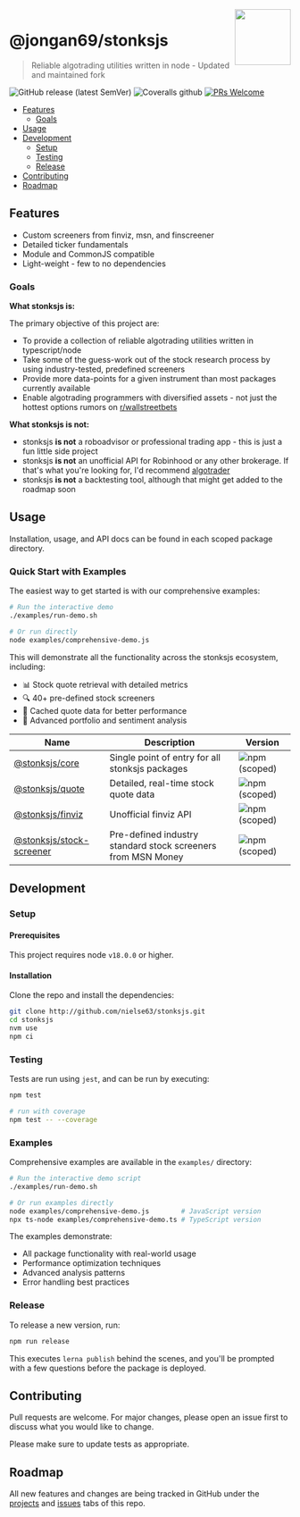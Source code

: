 <img src="https://raw.githubusercontent.com/nielse63/stonksjs/main/docs/assets/logo.svg" align="right" width="100" />

# @jongan69/stonksjs

> Reliable algotrading utilities written in node - Updated and maintained fork

![GitHub release (latest SemVer)](https://img.shields.io/github/v/release/nielse63/stonksjs?style=flat-square)
![Coveralls github](https://img.shields.io/coveralls/github/nielse63/stonksjs?style=flat-square)
[![PRs Welcome](https://img.shields.io/badge/PRs-welcome-brightgreen.svg?style=flat-square)](http://makeapullrequest.com)

- [Features](#features)
  - [Goals](#goals)
- [Usage](#usage)
- [Development](#development)
  - [Setup](#setup)
  - [Testing](#testing)
  - [Release](#release)
- [Contributing](#contributing)
- [Roadmap](#roadmap)

## Features

- Custom screeners from finviz, msn, and finscreener
- Detailed ticker fundamentals
- Module and CommonJS compatible
- Light-weight - few to no dependencies

### Goals

**What stonksjs is:**

The primary objective of this project are:

- To provide a collection of reliable algotrading utilities written in
  typescript/node
- Take some of the guess-work out of the stock research process by using
  industry-tested, predefined screeners
- Provide more data-points for a given instrument than most packages currently
  available
- Enable algotrading programmers with diversified assets - not just the hottest
  options rumors on [r/wallstreetbets](https://reddit.com/r/wallstreetbets)

**What stonksjs is not:**

- stonksjs **is not** a roboadvisor or professional trading app - this is just a
  fun little side project
- stonksjs **is not** an unofficial API for Robinhood or any other brokerage. If
  that's what you're looking for, I'd recommend
  [algotrader](https://github.com/torreyleonard/algotrader)
- stonksjs **is not** a backtesting tool, although that might get added to the
  roadmap soon

## Usage

Installation, usage, and API docs can be found in each scoped package directory.

### Quick Start with Examples

The easiest way to get started is with our comprehensive examples:

```bash
# Run the interactive demo
./examples/run-demo.sh

# Or run directly
node examples/comprehensive-demo.js
```

This will demonstrate all the functionality across the stonksjs ecosystem,
including:

- 📊 Stock quote retrieval with detailed metrics
- 🔍 40+ pre-defined stock screeners
- 💾 Cached quote data for better performance
- 🚀 Advanced portfolio and sentiment analysis

| Name                                                                                               | Description                                                  | Version                                                                                                    |
| -------------------------------------------------------------------------------------------------- | ------------------------------------------------------------ | ---------------------------------------------------------------------------------------------------------- |
| [@stonksjs/core](https://github.com/nielse63/stonksjs/tree/main/packages/core)                     | Single point of entry for all stonksjs packages              | ![npm (scoped)](https://img.shields.io/npm/v/@stonksjs/core?color=brightgreen&style=flat-square)           |
| [@stonksjs/quote](https://github.com/nielse63/stonksjs/tree/main/packages/quote)                   | Detailed, real-time stock quote data                         | ![npm (scoped)](https://img.shields.io/npm/v/@stonksjs/quote?color=brightgreen&style=flat-square)          |
| [@stonksjs/finviz](https://github.com/nielse63/stonksjs/tree/main/packages/finviz)                 | Unofficial finviz API                                        | ![npm (scoped)](https://img.shields.io/npm/v/@stonksjs/finviz?color=brightgreen&style=flat-square)         |
| [@stonksjs/stock-screener](https://github.com/nielse63/stonksjs/tree/main/packages/stock-screener) | Pre-defined industry standard stock screeners from MSN Money | ![npm (scoped)](https://img.shields.io/npm/v/@stonksjs/stock-screener?color=brightgreen&style=flat-square) |

## Development

### Setup

#### Prerequisites

This project requires node `v18.0.0` or higher.

#### Installation

Clone the repo and install the dependencies:

```bash
git clone http://github.com/nielse63/stonksjs.git
cd stonksjs
nvm use
npm ci
```

### Testing

Tests are run using `jest`, and can be run by executing:

```bash
npm test

# run with coverage
npm test -- --coverage
```

### Examples

Comprehensive examples are available in the `examples/` directory:

```bash
# Run the interactive demo script
./examples/run-demo.sh

# Or run examples directly
node examples/comprehensive-demo.js        # JavaScript version
npx ts-node examples/comprehensive-demo.ts # TypeScript version
```

The examples demonstrate:

- All package functionality with real-world usage
- Performance optimization techniques
- Advanced analysis patterns
- Error handling best practices

### Release

To release a new version, run:

```bash
npm run release
```

This executes `lerna publish` behind the scenes, and you'll be prompted with a
few questions before the package is deployed.

## Contributing

Pull requests are welcome. For major changes, please open an issue first to
discuss what you would like to change.

Please make sure to update tests as appropriate.

## Roadmap

All new features and changes are being tracked in GitHub under the
[projects](https://github.com/nielse63/stonksjs/projects) and
[issues](https://github.com/nielse63/stonksjs/issues) tabs of this repo.
